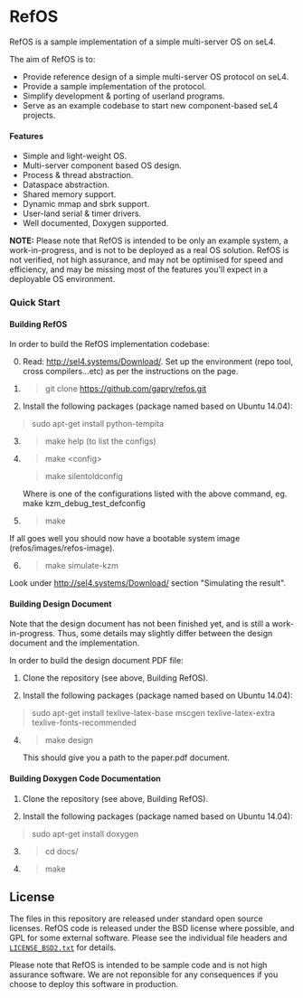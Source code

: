 RefOS
=====

RefOS is a sample implementation of a simple multi-server OS on seL4.

The aim of RefOS is to:

* Provide reference design of a simple multi-server OS protocol on seL4.
* Provide a sample implementation of the protocol.
* Simplify development & porting of userland programs.
* Serve as an example codebase to start new component-based seL4 projects.

#### Features

* Simple and light-weight OS.
* Multi-server component based OS design.
* Process & thread abstraction.
* Dataspace abstraction.
* Shared memory support.
* Dynamic mmap and sbrk support.
* User-land serial & timer drivers.
* Well documented, Doxygen supported.

**NOTE:** Please note that RefOS is intended to be only an example system, a work-in-progress, and is not to be
deployed as a real OS solution. RefOS is not verified, not high assurance, and may not be optimised for speed and
efficiency, and may be missing most of the features you'll expect in a deployable OS environment.

### Quick Start

#### Building RefOS

In order to build the RefOS implementation codebase:

0. Read: http://sel4.systems/Download/. Set up the environment (repo tool, cross compilers...etc) as per the 
   instructions on the page.

1. > git clone https://github.com/gapry/refos.git

2. Install the following packages (package named based on Ubuntu 14.04):
  > sudo apt-get install python-tempita

3. > make help (to list the configs)

4. > make \<config\>

   > make silentoldconfig

   Where <config> is one of the configurations listed with the above command,
   eg. make kzm\_debug\_test\_defconfig

5. > make

  If all goes well you should now have a bootable system image (refos/images/refos-image).

6. > make simulate-kzm

  Look under http://sel4.systems/Download/ section "Simulating the result".


#### Building Design Document

Note that the design document has not been finished yet, and is still a work-in-progress. Thus, some
details may slightly differ between the design document and the implementation.

In order to build the design document PDF file:

1. Clone the repository (see above, Building RefOS).

3. Install the following packages (package named based on Ubuntu 14.04):
  > sudo apt-get install texlive-latex-base mscgen texlive-latex-extra texlive-fonts-recommended

4. > make design

   This should give you a path to the paper.pdf document.
   

#### Building Doxygen Code Documentation

1. Clone the repository (see above, Building RefOS).

2. Install the following packages (package named based on Ubuntu 14.04):
  > sudo apt-get install doxygen

3. > cd docs/

4. > make

License
-------

The files in this repository are released under standard open source
licenses. RefOS code is released under the BSD license where possible, and GPL for some
external software. Please see the individual file headers and
[`LICENSE_BSD2.txt`](LICENSE_BSD2.txt) for details.

Please note that RefOS is intended to be sample code and is not high assurance software.
We are not reponsible for any consequences if you choose to deploy this software in
production.
